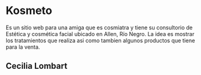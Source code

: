 <h1> Kosmeto </h1>
<p> Es un sitio web para una amiga que es cosmiatra y tiene su consultorio de Estética y cosmética facial ubicado en Allen, Río Negro.
La idea es mostrar los tratamientos que realiza asi como tambien algunos productos que tiene para la venta.<p>
<h2>Cecilia Lombart</h2>
